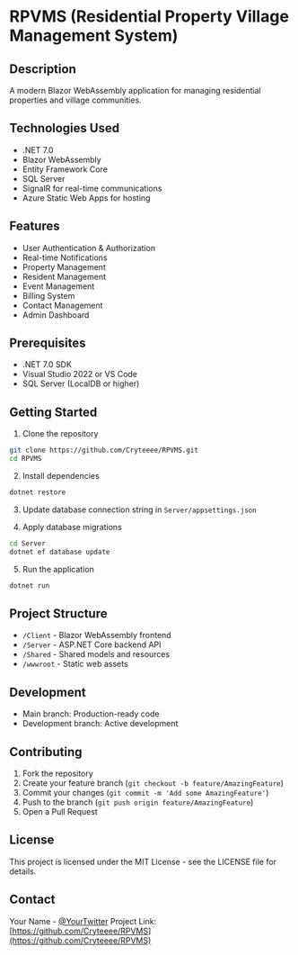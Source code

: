 # RPVMS (Residential Property Village Management System)

## Description
A modern Blazor WebAssembly application for managing residential properties and village communities.

## Technologies Used
- .NET 7.0
- Blazor WebAssembly
- Entity Framework Core
- SQL Server
- SignalR for real-time communications
- Azure Static Web Apps for hosting

## Features
- User Authentication & Authorization
- Real-time Notifications
- Property Management
- Resident Management
- Event Management
- Billing System
- Contact Management
- Admin Dashboard

## Prerequisites
- .NET 7.0 SDK
- Visual Studio 2022 or VS Code
- SQL Server (LocalDB or higher)

## Getting Started

1. Clone the repository
```bash
git clone https://github.com/Cryteeee/RPVMS.git
cd RPVMS
```

2. Install dependencies
```bash
dotnet restore
```

3. Update database connection string in `Server/appsettings.json`

4. Apply database migrations
```bash
cd Server
dotnet ef database update
```

5. Run the application
```bash
dotnet run
```

## Project Structure
- `/Client` - Blazor WebAssembly frontend
- `/Server` - ASP.NET Core backend API
- `/Shared` - Shared models and resources
- `/wwwroot` - Static web assets

## Development
- Main branch: Production-ready code
- Development branch: Active development

## Contributing
1. Fork the repository
2. Create your feature branch (`git checkout -b feature/AmazingFeature`)
3. Commit your changes (`git commit -m 'Add some AmazingFeature'`)
4. Push to the branch (`git push origin feature/AmazingFeature`)
5. Open a Pull Request

## License
This project is licensed under the MIT License - see the LICENSE file for details.

## Contact
Your Name - [@YourTwitter](https://twitter.com/yourtwitter)
Project Link: [https://github.com/Cryteeee/RPVMS](https://github.com/Cryteeee/RPVMS) 